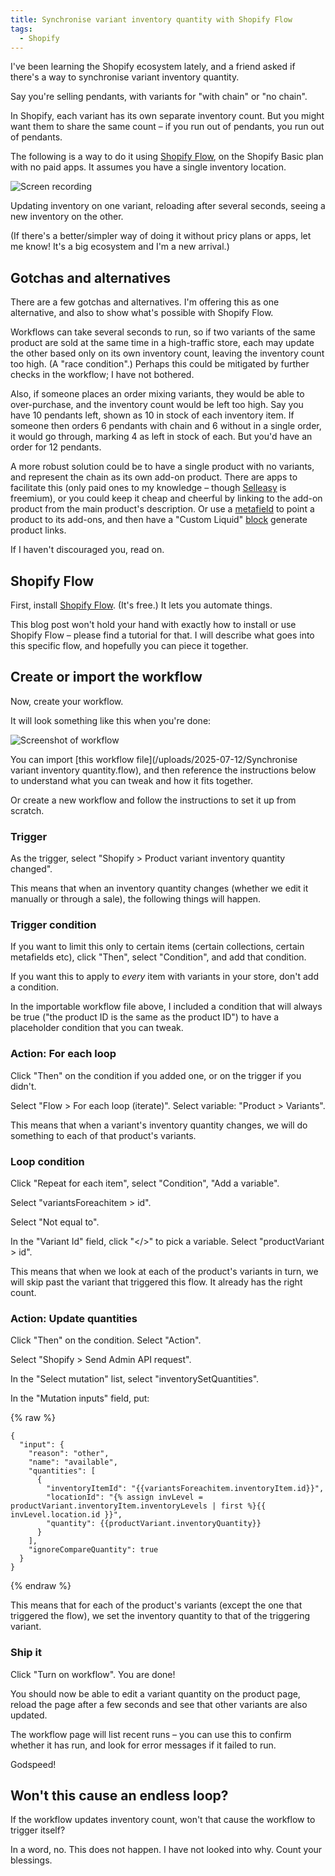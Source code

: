 ```yaml
---
title: Synchronise variant inventory quantity with Shopify Flow
tags:
  - Shopify
---
```


I've been learning the Shopify ecosystem lately, and a friend asked if there's a way to synchronise variant inventory quantity.

Say you're selling pendants, with variants for "with chain" or "no chain".

In Shopify, each variant has its own separate inventory count. But you might want them to share the same count – if you run out of pendants, you run out of pendants.

The following is a way to do it using [Shopify Flow](https://help.shopify.com/en/manual/shopify-flow), on the Shopify Basic plan with no paid apps. It assumes you have a single inventory location.

![Screen recording](/images/content/2025-07-12/pendant.gif)

<p class="caption">Updating inventory on one variant, reloading after several seconds, seeing a new inventory on the other.</p>

(If there's a better/simpler way of doing it without pricy plans or apps, let me know! It's a big ecosystem and I'm a new arrival.)

## Gotchas and alternatives

There are a few gotchas and alternatives. I'm offering this as one alternative, and also to show what's possible with Shopify Flow.

Workflows can take several seconds to run, so if two variants of the same product are sold at the same time in a high-traffic store, each may update the other based only on its own inventory count, leaving the inventory count too high. (A "race condition".) Perhaps this could be mitigated by further checks in the workflow; I have not bothered.

Also, if someone places an order mixing variants, they would be able to over-purchase, and the inventory count would be left too high. Say you have 10 pendants left, shown as 10 in stock of each inventory item. If someone then orders 6 pendants with chain and 6 without in a single order, it would go through, marking 4 as left in stock of each. But you'd have an order for 12 pendants.

A more robust solution could be to have a single product with no variants, and represent the chain as its own add-on product. There are apps to facilitate this (only paid ones to my knowledge – though [Selleasy](https://apps.shopify.com/upsell-cross-sell-kit-1) is freemium), or you could keep it cheap and cheerful by linking to the add-on product from the main product's description. Or use a [metafield](https://help.shopify.com/en/manual/custom-data/metafields) to point a product to its add-ons, and then have a "Custom Liquid" [block](https://help.shopify.com/en/manual/online-store/themes/theme-structure/sections-and-blocks) generate product links.

If I haven't discouraged you, read on.

## Shopify Flow

First, install [Shopify Flow](https://apps.shopify.com/flow). (It's free.) It lets you automate things.

This blog post won't hold your hand with exactly how to install or use Shopify Flow – please find a tutorial for that. I will describe what goes into this specific flow, and hopefully you can piece it together.

## Create or import the workflow

Now, create your workflow.

It will look something like this when you're done:

![Screenshot of workflow](/images/content/2025-07-12/workflow.png)

You can import [this workflow file](/uploads/2025-07-12/Synchronise variant inventory quantity.flow), and then reference the instructions below to understand what you can tweak and how it fits together.

Or create a new workflow and follow the instructions to set it up from scratch.

### Trigger

As the trigger, select "Shopify &gt; Product variant inventory quantity changed".

This means that when an inventory quantity changes (whether we edit it manually or through a sale), the following things will happen.

### Trigger condition

If you want to limit this only to certain items (certain collections, certain metafields etc), click "Then", select "Condition", and add that condition.

If you want this to apply to *every* item with variants in your store, don't add a condition.

In the importable workflow file above, I included a condition that will always be true ("the product ID is the same as the product ID") to have a placeholder condition that you can tweak.

### Action: For each loop

Click "Then" on the condition if you added one, or on the trigger if you didn't.

Select "Flow &gt; For each loop (iterate)". Select variable: "Product &gt; Variants".

This means that when a variant's inventory quantity changes, we will do something to each of that product's variants.

### Loop condition

Click "Repeat for each item", select "Condition", "Add a variable".

Select "variantsForeachitem > id".

Select "Not equal to".

In the "Variant Id" field, click "&lt;/&gt;" to pick a variable. Select "productVariant &gt; id".

This means that when we look at each of the product's variants in turn, we will skip past the variant that triggered this flow. It already has the right count.

### Action: Update quantities

Click "Then" on the condition. Select "Action".

Select "Shopify &gt; Send Admin API request".

In the "Select mutation" list, select "inventorySetQuantities".

In the "Mutation inputs" field, put:

{% raw %}
``` liquid
{
  "input": {
    "reason": "other",
    "name": "available",
    "quantities": [
      {
        "inventoryItemId": "{{variantsForeachitem.inventoryItem.id}}",
        "locationId": "{% assign invLevel = productVariant.inventoryItem.inventoryLevels | first %}{{ invLevel.location.id }}",
        "quantity": {{productVariant.inventoryQuantity}}
      }
    ],
    "ignoreCompareQuantity": true
  }
}
```
{% endraw %}

This means that for each of the product's variants (except the one that triggered the flow), we set the inventory quantity to that of the triggering variant.

### Ship it

Click "Turn on workflow". You are done!

You should now be able to edit a variant quantity on the product page, reload the page after a few seconds and see that other variants are also updated.

The workflow page will list recent runs – you can use this to confirm whether it has run, and look for error messages if it failed to run.

Godspeed!

## Won't this cause an endless loop?

If the workflow updates inventory count, won't that cause the workflow to trigger itself?

In a word, no. This does not happen. I have not looked into why. Count your blessings.
